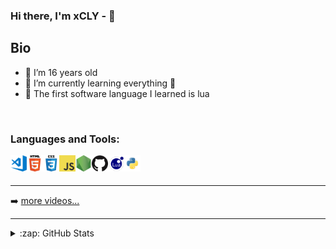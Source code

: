 ### Hi there, I'm xCLY - 👋


## Bio

- 🔭 I’m 16 years old
- 🌱 I’m currently learning everything 🤣
- 👯 The first software language I learned is lua



<br />

### Languages and Tools:

<img align="left" alt="Visual Studio Code" width="26px" src="https://raw.githubusercontent.com/github/explore/80688e429a7d4ef2fca1e82350fe8e3517d3494d/topics/visual-studio-code/visual-studio-code.png" />
<img align="left" alt="HTML5" width="26px" src="https://raw.githubusercontent.com/github/explore/80688e429a7d4ef2fca1e82350fe8e3517d3494d/topics/html/html.png" />
<img align="left" alt="CSS3" width="26px" src="https://raw.githubusercontent.com/github/explore/80688e429a7d4ef2fca1e82350fe8e3517d3494d/topics/css/css.png" />
<img align="left" alt="JavaScript" width="26px" src="https://raw.githubusercontent.com/github/explore/80688e429a7d4ef2fca1e82350fe8e3517d3494d/topics/javascript/javascript.png" />
<img align="left" alt="Node.js" width="26px" src="https://raw.githubusercontent.com/github/explore/80688e429a7d4ef2fca1e82350fe8e3517d3494d/topics/nodejs/nodejs.png" />
<img align="left" alt="GitHub" width="26px" src="https://raw.githubusercontent.com/github/explore/78df643247d429f6cc873026c0622819ad797942/topics/github/github.png" />
<img align="left" alt="Lua" width="26px" src="https://raw.githubusercontent.com/github/explore/master/topics/lua/lua.png" />
<img align="left" alt="Python" width="26px" src="https://raw.githubusercontent.com/github/explore/master/topics/python/python.png" />
<br />
<br />

---

➡️ [more videos...](https://youtube.com/c/CLYusuf)

---


<details>
  <summary>:zap: GitHub Stats</summary>

  <img align="left" alt="codeSTACKr's GitHub Stats" src="https://github-readme-stats.codestackr.vercel.app/api?username=xCLY-Dev&show_icons=true&hide_border=true" />

</details>

[website : -]: -
[youtube]: https://youtube.com/c/CLYusuf
[instagram]: https://instagram.com/lilyuusuf
